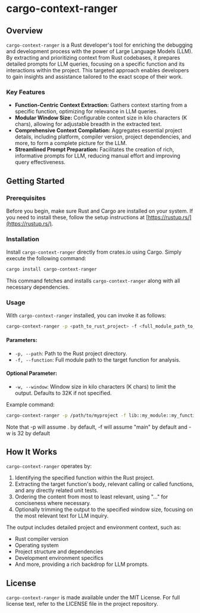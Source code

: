 # cargo-context-ranger

## Overview

`cargo-context-ranger` is a Rust developer's tool for enriching the debugging and development process with the power of Large Language Models (LLM). By extracting and prioritizing context from Rust codebases, it prepares detailed prompts for LLM queries, focusing on a specific function and its interactions within the project. This targeted approach enables developers to gain insights and assistance tailored to the exact scope of their work.

### Key Features

- **Function-Centric Context Extraction:** Gathers context starting from a specific function, optimizing for relevance in LLM queries.
- **Modular Window Size:** Configurable context size in kilo characters (K chars), allowing for adjustable breadth in the extracted text.
- **Comprehensive Context Compilation:** Aggregates essential project details, including platform, compiler version, project dependencies, and more, to form a complete picture for the LLM.
- **Streamlined Prompt Preparation:** Facilitates the creation of rich, informative prompts for LLM, reducing manual effort and improving query effectiveness.

## Getting Started

### Prerequisites

Before you begin, make sure Rust and Cargo are installed on your system. If you need to install these, follow the setup instructions at [https://rustup.rs/](https://rustup.rs/).

### Installation

Install `cargo-context-ranger` directly from crates.io using Cargo. Simply execute the following command:

```bash
cargo install cargo-context-ranger
```

This command fetches and installs `cargo-context-ranger` along with all necessary dependencies.

### Usage

With `cargo-context-ranger` installed, you can invoke it as follows:

```bash
cargo-context-ranger -p <path_to_rust_project> -f <full_module_path_to_function> -w <window_size_in_k_chars>
```

#### Parameters:

- `-p, --path`: Path to the Rust project directory.
- `-f, --function`: Full module path to the target function for analysis.

#### Optional Parameter:

- `-w, --window`: Window size in kilo characters (K chars) to limit the output. Defaults to 32K if not specified.

Example command:

```bash
cargo-context-ranger -p /path/to/myproject -f lib::my_module::my_function -w 16
```
Note that -p will assume . by default, -f will assume "main" by default and -w is 32 by default

## How It Works

`cargo-context-ranger` operates by:

1. Identifying the specified function within the Rust project.
2. Extracting the target function's body, relevant calling or called functions, and any directly related unit tests.
3. Ordering the content from most to least relevant, using "..." for conciseness where necessary.
4. Optionally trimming the output to the specified window size, focusing on the most relevant text for LLM inquiry.

The output includes detailed project and environment context, such as:

- Rust compiler version
- Operating system
- Project structure and dependencies
- Development environment specifics
- And more, providing a rich backdrop for LLM prompts.

## License

`cargo-context-ranger` is made available under the MIT License. For full license text, refer to the LICENSE file in the project repository.




